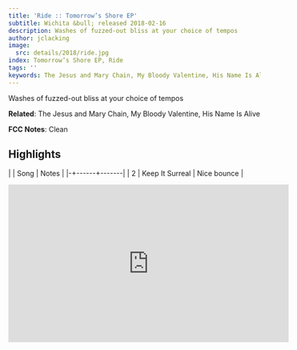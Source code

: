 ```yaml
---
title: 'Ride :: Tomorrow’s Shore EP'
subtitle: Wichita &bull; released 2018-02-16
description: Washes of fuzzed-out bliss at your choice of tempos
author: jclacking
image:
  src: details/2018/ride.jpg
index: Tomorrow’s Shore EP, Ride
tags: ''
keywords: The Jesus and Mary Chain, My Bloody Valentine, His Name Is Alive, Wichita
---
```

Washes of fuzzed-out bliss at your choice of tempos<!--more-->

**Related**: The Jesus and Mary Chain, My Bloody Valentine, His Name Is Alive

**FCC Notes**: Clean

## Highlights

| | Song | Notes |
|-+------+-------|
| 2 | Keep It Surreal | Nice bounce |

<div class="tlo-detail-video"><iframe width="560" height="315" src="https://www.youtube.com/embed/nwKiOwz3hsU" frameborder="0" allow="autoplay; encrypted-media" allowfullscreen></iframe></div>

